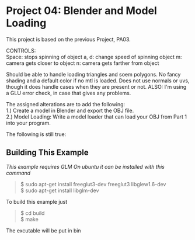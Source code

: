 Project 04: Blender and Model Loading
========================================
This project is based on the previous Project, PA03.   

CONTROLS:    
Space: stops spinning of object
a, d: change speed of spinning object
m: camera gets closer to object
n: camera gets farther from object

Should be able to handle loading triangles and soem polygons. No fancy shading and a default color if no mtl is loaded. Does not use normals or uvs, though it does handle cases when they are present or not.
ALSO: I'm using a GLU error check, in case that gives any problems.
    
The assigned alterations are to add the following:    
1.) Create a model in Blender and export the OBJ file.    
2.) Model Loading: Write a model loader that can load your OBJ from Part 1 into your program.    
    
The following is still true:    
    
Building This Example
---------------------

*This example requires GLM*
*On ubuntu it can be installed with this command*

>$ sudo apt-get install freeglut3-dev freeglut3 libglew1.6-dev    
>$ sudo apt-get install libglm-dev    
    
To build this example just     
    
>$ cd build    
>$ make    
    
The excutable will be put in bin
